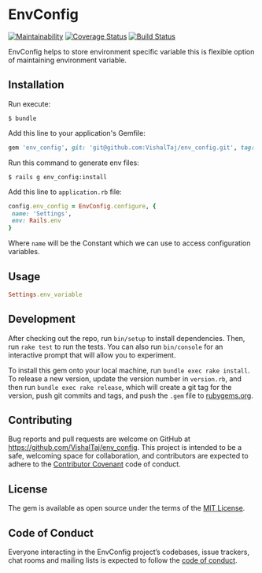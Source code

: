 # EnvConfig

[![Maintainability](https://api.codeclimate.com/v1/badges/09c8d7c7cbf06f7d41e1/maintainability)](https://codeclimate.com/github/VishalTaj/env_config/maintainability)
[![Coverage Status](https://coveralls.io/repos/github/VishalTaj/env_config/badge.svg?branch=master)](https://coveralls.io/github/VishalTaj/env_config?branch=master)
[![Build Status](https://travis-ci.com/VishalTaj/env_config.svg?branch=master)](https://travis-ci.com/VishalTaj/env_config)


EnvConfig helps to store environment specific variable this is flexible option of maintaining environment variable.

## Installation

Run execute:

    $ bundle

Add this line to your application's Gemfile:

```ruby
gem 'env_config', git: 'git@github.com:VishalTaj/env_config.git', tag: 'v0.1.0'
```
Run this command to generate env files:

    $ rails g env_config:install

Add this line to `application.rb` file:

```ruby
config.env_config = EnvConfig.configure, {
 name: 'Settings',
 env: Rails.env
}
```

Where `name` will be the Constant which we can use to access configuration variables.

## Usage

```ruby
Settings.env_variable
```


## Development

After checking out the repo, run `bin/setup` to install dependencies. Then, run `rake test` to run the tests. You can also run `bin/console` for an interactive prompt that will allow you to experiment.

To install this gem onto your local machine, run `bundle exec rake install`. To release a new version, update the version number in `version.rb`, and then run `bundle exec rake release`, which will create a git tag for the version, push git commits and tags, and push the `.gem` file to [rubygems.org](https://rubygems.org).

## Contributing

Bug reports and pull requests are welcome on GitHub at https://github.com/VishalTaj/env_config. This project is intended to be a safe, welcoming space for collaboration, and contributors are expected to adhere to the [Contributor Covenant](http://contributor-covenant.org) code of conduct.

## License

The gem is available as open source under the terms of the [MIT License](https://opensource.org/licenses/MIT).

## Code of Conduct

Everyone interacting in the EnvConfig project’s codebases, issue trackers, chat rooms and mailing lists is expected to follow the [code of conduct](https://github.com/VishalTaj/env_config/blob/master/CODE_OF_CONDUCT.md).
